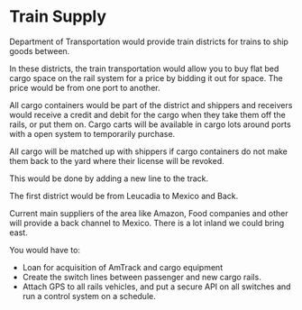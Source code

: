 # Train Supply

Department of Transportation would provide train districts for trains to ship goods between.

In these districts, the train transportation would allow you to buy flat bed cargo space on the rail system for a price by bidding it out for space. The price would be from one port to another.

All cargo containers would be part of the district and shippers and receivers would receive a credit and debit for the cargo when they take them off the rails, or put them on. Cargo carts will be available in cargo lots around ports with a open system to temporarily purchase.

All cargo will be matched up with shippers if cargo containers do not make them back to the yard where their license will be revoked.

This would be done by adding a new line to the track.

The first district would be from Leucadia to Mexico and Back.

Current main suppliers of the area like Amazon, Food companies and other will provide a back channel to Mexico. There is a lot inland we could bring east.

You would have to:

- Loan for acquisition of AmTrack and cargo equipment
- Create the switch lines between passenger and new cargo rails.
- Attach GPS to all rails vehicles, and put a secure API on all switches and run a control system on a schedule.
